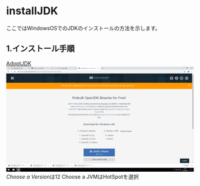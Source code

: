 # installJDK

ここではWindowsOSでのJDKのインストールの方法を示します。

## 1.インストール手順

[AdoptJDK](https://adoptopenjdk.net/)
![AdoptOpneJDK](https://github.com/shikari-s/installJDK/blob/master/AdoptOpenJDK.png)
*Choose a Version*は12 Choose a JVMはHotSpotを選択
